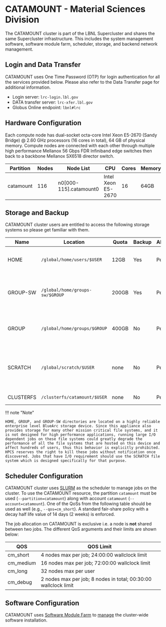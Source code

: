 # CATAMOUNT - Material Sciences Division

The CATAMOUNT cluster is part of the LBNL Supercluster and shares the same Supercluster infrastructure. This includes the system management software, software module farm, scheduler, storage, and backend network management.

## Login and Data Transfer
CATAMOUNT uses One Time Password (OTP) for login authentication for all the services provided below. Please also refer to the Data Transfer page for additional information.

* Login server: `lrc-login.lbl.gov`
* DATA transfer server: `lrc-xfer.lbl.gov`
* Globus Online endpoint: `lbnl#lrc`

## Hardware Configuration
Each compute node has dual-socket octa-core Intel Xeon E5-2670 (Sandy Bridge) @ 2.60 GHz processors (16 cores in total), 64 GB of physical memory.  Compute nodes are connected with each other through multiple high performance Mellanox 56 Gbps FDR Infiniband edge switches then back to a backbone Mellanox SX6518 director switch.

| Partition | Nodes | Node List | CPU | Cores | Memory | 
| --------- | ----- | --------- | --- | ----- | ------ |
| catamount |	116	  | n0[000-115].catamount0 | Intel Xeon E5-2670 |	16 | 64GB |

## Storage and Backup

CATAMOUNT cluster users are entitled to access the following storage systems so please get familiar with them.

| Name | Location | Quota | Backup | Allocation | Description | 
| ---- | -------- | ----- | ------ | ---------- | ----------- |
| HOME | `/global/home/users/$USER` | 12GB | Yes |	Per User | HOME directory for permanent data storage |
| GROUP-SW | `/global/home/groups-sw/$GROUP` | 200GB | Yes | Per Group | GROUP directory for software and data sharing with backup |
| GROUP | `/global/home/groups/$GROUP` | 400GB | No |	Per Group |	GROUP directory for data sharing without backup |
| SCRATCH | `/global/scratch/$USER` |	none | No |	Per User | SCRATCH directory with Lustre high performance parallel file system |
| CLUSTERFS | `/clusterfs/catamount/$USER` | none |	No | Per User |	Private storage |

!!! note "Note"

    HOME, GROUP, and GROUP-SW directories are located on a highly reliable enterprise level BlueArc storage device. Since this appliance also provides storage for many other mission critical file systems, and it is not designed for high performance applications, running large I/O dependent jobs on these file systems could greatly degrade the performance of all the file systems that are hosted on this device and affect hundreds of users, thus this behavior is explicitly prohibited. HPCS reserves the right to kill these jobs without notification once discovered. Jobs that have I/O requirement should use the SCRATCH file system which is designed specifically for that purpose.

## Scheduler Configuration

CATAMOUNT cluster uses [SLURM](../../running/slurm_overview.md) as the scheduler to manage jobs on the cluster. To use the CATAMOUNT resource, the partition `catamount` must be used (`--partition=catamount`) along with account `catamount` (`--account=catamount`). One of the QoSs from the following table should be used as well (e.g., `--qos=cm_short`). A standard fair-share policy with a decay half life value of 14 days (2 weeks) is enforced.

The job allocation on CATAMOUNT is exclusive i.e. a node is **not** shared between two jobs. The different QoS arguments and their limits are shown below:

| QOS | QOS Limit | 
| --- | --------- |
| cm_short | 4 nodes max per job; 24:00:00 wallclock limit |
| cm_medium | 16 nodes max per job; 72:00:00 wallclock limit |
| cm_long | 32 nodes max per user |
| cm_debug | 2 nodes max per job; 8 nodes in total; 00:30:00 wallclock limit |

## Software Configuration

CATAMOUNT uses [Software Module Farm](../../software/software-module-farm.md) to [manage](../../software/module-management.md) the cluster-wide software installation.